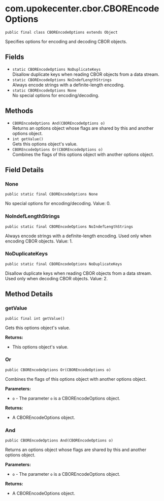 # com.upokecenter.cbor.CBOREncodeOptions

    public final class CBOREncodeOptions extends Object

Specifies options for encoding and decoding CBOR objects.

## Fields

* `static CBOREncodeOptions NoDuplicateKeys`<br>
 Disallow duplicate keys when reading CBOR objects from a data stream.
* `static CBOREncodeOptions NoIndefLengthStrings`<br>
 Always encode strings with a definite-length encoding.
* `static CBOREncodeOptions None`<br>
 No special options for encoding/decoding.

## Methods

* `CBOREncodeOptions And(CBOREncodeOptions o)`<br>
 Returns an options object whose flags are shared by this and another options
 object.
* `int getValue()`<br>
 Gets this options object's value.
* `CBOREncodeOptions Or(CBOREncodeOptions o)`<br>
 Combines the flags of this options object with another options object.

## Field Details

### None
    public static final CBOREncodeOptions None
No special options for encoding/decoding. Value: 0.
### NoIndefLengthStrings
    public static final CBOREncodeOptions NoIndefLengthStrings
Always encode strings with a definite-length encoding. Used only when
 encoding CBOR objects. Value: 1.
### NoDuplicateKeys
    public static final CBOREncodeOptions NoDuplicateKeys
Disallow duplicate keys when reading CBOR objects from a data stream. Used
 only when decoding CBOR objects. Value: 2.
## Method Details

### getValue
    public final int getValue()
Gets this options object's value.

**Returns:**

* This options object's value.

### Or
    public CBOREncodeOptions Or(CBOREncodeOptions o)
Combines the flags of this options object with another options object.

**Parameters:**

* <code>o</code> - The parameter <code>o</code> is a CBOREncodeOptions object.

**Returns:**

* A CBOREncodeOptions object.

### And
    public CBOREncodeOptions And(CBOREncodeOptions o)
Returns an options object whose flags are shared by this and another options
 object.

**Parameters:**

* <code>o</code> - The parameter <code>o</code> is a CBOREncodeOptions object.

**Returns:**

* A CBOREncodeOptions object.

